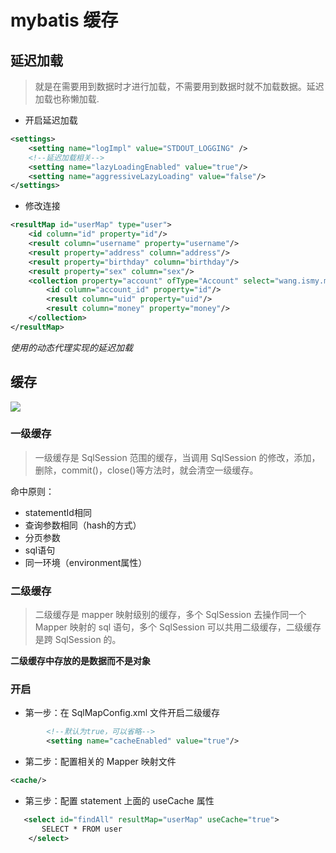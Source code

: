 # mybatis 缓存

## 延迟加载

>就是在需要用到数据时才进行加载，不需要用到数据时就不加载数据。延迟加载也称懒加载. 

- 开启延迟加载

```xml
<settings>
    <setting name="logImpl" value="STDOUT_LOGGING" />
    <!--延迟加载相关-->
    <setting name="lazyLoadingEnabled" value="true"/>
    <setting name="aggressiveLazyLoading" value="false"/>
</settings>
```

- 修改连接

```xml
<resultMap id="userMap" type="user">
    <id column="id" property="id"/>
    <result column="username" property="username"/>
    <result property="address" column="address"/>
    <result property="birthday" column="birthday"/>
    <result property="sex" column="sex"/>
    <collection property="account" ofType="Account" select="wang.ismy.mybatis.dao.AccountDao.findById" column="id">
        <id column="account_id" property="id"/>
        <result column="uid" property="uid"/>
        <result column="money" property="money"/>
    </collection>
</resultMap>
```

*使用的动态代理实现的延迟加载*

## 缓存

![](https://img-blog.csdn.net/20150726164148424?watermark/2/text/aHR0cDovL2Jsb2cuY3Nkbi5uZXQv/font/5a6L5L2T/fontsize/400/fill/I0JBQkFCMA==/dissolve/70/gravity/Center)

### 一级缓存

>一级缓存是 SqlSession 范围的缓存，当调用 SqlSession 的修改，添加，删除，commit()，close()等方法时，就会清空一级缓存。 

命中原则：

- statementId相同
- 查询参数相同（hash的方式）
- 分页参数
- sql语句
- 同一环境（environment属性）

### 二级缓存

>二级缓存是 mapper 映射级别的缓存，多个 SqlSession 去操作同一个 Mapper 映射的 sql 语句，多个 SqlSession 可以共用二级缓存，二级缓存是跨 SqlSession 的。 

**二级缓存中存放的是数据而不是对象**

### 开启

- 第一步：在 SqlMapConfig.xml 文件开启二级缓存

```xml
        <!--默认为true，可以省略-->
        <setting name="cacheEnabled" value="true"/>
```
- 第二步：配置相关的 Mapper 映射文件 

```xml
<cache/>
```
- 第三步：配置 statement 上面的 useCache 属性 

```xml
   <select id="findAll" resultMap="userMap" useCache="true">
       SELECT * FROM user
    </select>
```




